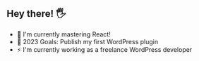 ## Hey there! 🖐️
- 🌱 I'm currently mastering React!
- 🥅 2023 Goals: Publish my first WordPress plugin
- ⚡ I'm currently working as a freelance WordPress developer
